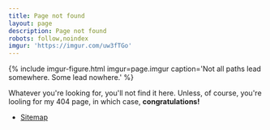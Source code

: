 ```yaml
---
title: Page not found
layout: page
description: Page not found
robots: follow,noindex
imgur: 'https://imgur.com/uw3fTGo'
---
```

{% include imgur-figure.html imgur=page.imgur caption='Not all paths lead somewhere. Some lead nowhere.' %}

Whatever you're looking for, you'll not find it here. Unless, of course, you're
looling for my 404 page, in which case, **congratulations!**

- [Sitemap](/sitemap.xml)
